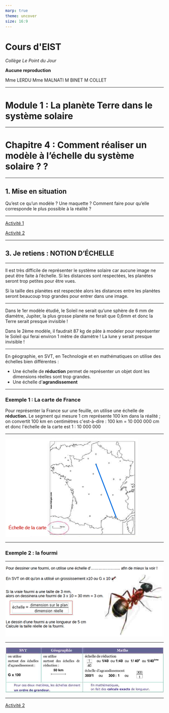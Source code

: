 ```yaml
---
marp: true
theme: uncover
size: 16:9
---
```

<!-- paginate: true -->
# Cours d'EIST

*Collège Le Point du Jour*

**Aucune reproduction**

Mme LERDU
Mme MALNATI
M BINET
M COLLET

---

# Module 1 : La planète Terre dans le système solaire

---



# Chapitre 4 : Comment réaliser un modèle à l’échelle du système solaire ?  ?

---

## 1. Mise en situation 

Qu’est ce qu’un modèle ? Une maquette ?
Comment faire pour qu’elle corresponde le plus possible à la réalité ?

---

[Activité 1](AC1.pdf)


[Activité 2](AC2.pdf)

---

## 3. Je retiens : NOTION D’ÉCHELLE

---

Il est très difficile de représenter le système solaire car aucune image ne peut être
faite à l’échelle. Si les distances sont respectées, les planètes seront trop petites
pour être vues.


Si la taille des planètes est respectée alors les distances entre les planètes seront
beaucoup trop grandes pour entrer dans une image.

---

Dans le 1er modèle étudié, le Soleil ne serait qu’une sphère de 6 mm de diamètre,
Jupiter, la plus grosse planète ne ferait que 0,6mm et donc la Terre serait presque
invisible !

Dans le 2ème modèle, il faudrait 87 kg de pâte à modeler pour représenter le
Soleil qui ferai environ 1 mètre de diamètre !
La lune y serait presque invisible !

---

En géographie, en SVT, en Technologie et en mathématiques on utilise des échelles bien
différentes :

- Une échelle de **réduction** permet de représenter un objet dont les dimensions réelles sont trop grandes.
- Une échelle d'**agrandissement**

---
###  Exemple 1 : La carte de France

Pour représenter la France sur une feuille,
on utilise une échelle de **réduction.**
Le segment qui mesure 1 cm représente
100 km dans la réalité ; on convertit 100 km
en centimètres c'est-à-dire : 100 km = 10 000 000 cm
et donc l'échelle de la carte est 1 : 10 000 000

---

![bg fit](3.png)

---

### Exemple 2 : la fourmi 

---


![bg fit](2.png)

--- 

![bg fit](1.png)

---

[Activité 2](AC2.pdf)
